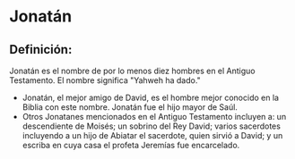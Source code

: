 # Jonatán

## Definición: 

Jonatán es el nombre de por lo menos diez hombres en el Antiguo Testamento.  El nombre significa "Yahweh ha dado."

* Jonatán, el mejor amigo de David, es el hombre mejor conocido en la Biblia con este nombre.  Jonatán fue el hijo mayor de Saúl.
* Otros Jonatanes mencionados en el Antiguo Testamento incluyen a: un descendiente de Moisés;  un sobrino del Rey David; varios sacerdotes incluyendo a un hijo de Abiatar el sacerdote, quien sirvió a David; y un escriba en cuya casa el profeta Jeremías fue encarcelado.

